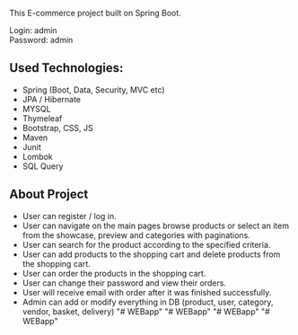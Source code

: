 
This E-commerce project built on Spring Boot.<br>

Login: admin <br>
Password: admin

## Used Technologies:

* Spring (Boot, Data, Security, MVC etc)
* JPA / Hibernate
* MYSQL
* Thymeleaf
* Bootstrap, CSS, JS
* Maven
* Junit
* Lombok
* SQL Query

## About Project
* User can register / log in.
* User can navigate on the main pages browse products or select an item from the showcase, preview and categories with paginations.
* User can search for the product according to the specified criteria.
* User can add products to the shopping cart and delete products from the shopping cart.
* User can order the products in the shopping cart.
* User can change their password and view their orders.
* User will receive email with order after it was finished successfully.
* Admin can add or modify everything in DB (product, user, category, vendor, basket, delivery)
"# WEBapp" 
"# WEBapp" 
"# WEBapp" 
"# WEBapp" 
